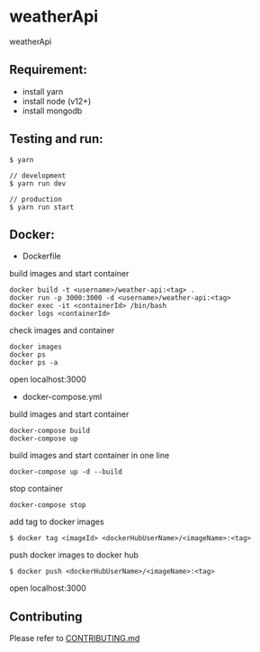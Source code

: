 # weatherApi

weatherApi

## Requirement:
 - install yarn
 - install node (v12+)
 - install mongodb

## Testing and run:
```
$ yarn

// development
$ yarn run dev

// production
$ yarn run start
```

## Docker:

- Dockerfile

build images and start container
```
docker build -t <username>/weather-api:<tag> .
docker run -p 3000:3000 -d <username>/weather-api:<tag>
docker exec -it <containerId> /bin/bash
docker logs <containerId>
```

check images and container
```
docker images
docker ps
docker ps -a
```

open localhost:3000

- docker-compose.yml

build images and start container
```
docker-compose build
docker-compose up
```

build images and start container in one line
```
docker-compose up -d --build
```

stop container
```
docker-compose stop
```

add tag to docker images
```
$ docker tag <imageId> <dockerHubUserName>/<imageName>:<tag>
```

push docker images to docker hub
```
$ docker push <dockerHubUserName>/<imageName>:<tag>
```

open localhost:3000

## Contributing

Please refer to [CONTRIBUTING.md](https://github.com/yeukfei02/weatherApi/blob/master/CONTRIBUTING.md)
